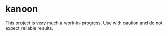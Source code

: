 # kanoon
This project is very much a work-in-progress. Use with caution and do not expect reliable results. 
